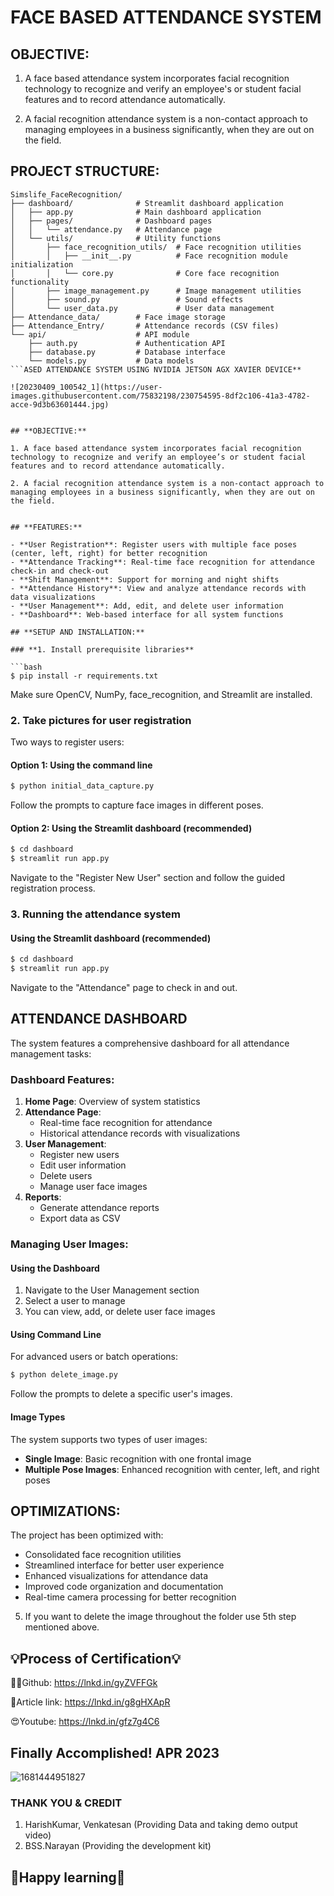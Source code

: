 # **FACE BASED ATTENDANCE SYSTEM**

## **OBJECTIVE:**

1. A face based attendance system incorporates facial recognition technology to recognize and verify an employee's or student facial features and to record attendance automatically. 

2. A facial recognition attendance system is a non-contact approach to managing employees in a business significantly, when they are out on the field.

## **PROJECT STRUCTURE:**

```
Simslife_FaceRecognition/
├── dashboard/              # Streamlit dashboard application
│   ├── app.py              # Main dashboard application
│   ├── pages/              # Dashboard pages
│   │   └── attendance.py   # Attendance page
│   └── utils/              # Utility functions
│       ├── face_recognition_utils/  # Face recognition utilities
│       │   ├── __init__.py          # Face recognition module initialization
│       │   └── core.py              # Core face recognition functionality
│       ├── image_management.py      # Image management utilities
│       ├── sound.py                 # Sound effects
│       └── user_data.py             # User data management
├── Attendance_data/        # Face image storage
├── Attendance_Entry/       # Attendance records (CSV files)
└── api/                    # API module
    ├── auth.py             # Authentication API
    ├── database.py         # Database interface
    └── models.py           # Data models
```ASED ATTENDANCE SYSTEM USING NVIDIA JETSON AGX XAVIER DEVICE**

![20230409_100542_1](https://user-images.githubusercontent.com/75832198/230754595-8df2c106-41a3-4782-acce-9d3b63601444.jpg)


## **OBJECTIVE:**

1. A face based attendance system incorporates facial recognition technology to recognize and verify an employee’s or student facial features and to record attendance automatically. 

2. A facial recognition attendance system is a non-contact approach to managing employees in a business significantly, when they are out on the field.


## **FEATURES:**

- **User Registration**: Register users with multiple face poses (center, left, right) for better recognition
- **Attendance Tracking**: Real-time face recognition for attendance check-in and check-out
- **Shift Management**: Support for morning and night shifts
- **Attendance History**: View and analyze attendance records with data visualizations
- **User Management**: Add, edit, and delete user information
- **Dashboard**: Web-based interface for all system functions

## **SETUP AND INSTALLATION:**

### **1. Install prerequisite libraries**

```bash
$ pip install -r requirements.txt
```
Make sure OpenCV, NumPy, face_recognition, and Streamlit are installed.

### **2. Take pictures for user registration**

Two ways to register users:

#### Option 1: Using the command line
```bash
$ python initial_data_capture.py
```
Follow the prompts to capture face images in different poses.

#### Option 2: Using the Streamlit dashboard (recommended)
```bash
$ cd dashboard
$ streamlit run app.py
```
Navigate to the "Register New User" section and follow the guided registration process.

### **3. Running the attendance system**

#### Using the Streamlit dashboard (recommended)
```bash
$ cd dashboard
$ streamlit run app.py
```
Navigate to the "Attendance" page to check in and out.

## **ATTENDANCE DASHBOARD**

The system features a comprehensive dashboard for all attendance management tasks:

### **Dashboard Features:**

1. **Home Page**: Overview of system statistics
2. **Attendance Page**: 
   - Real-time face recognition for attendance
   - Historical attendance records with visualizations
3. **User Management**: 
   - Register new users
   - Edit user information
   - Delete users
   - Manage user face images
4. **Reports**: 
   - Generate attendance reports
   - Export data as CSV

### **Managing User Images:**

#### **Using the Dashboard**
1. Navigate to the User Management section
2. Select a user to manage
3. You can view, add, or delete user face images

#### **Using Command Line**
For advanced users or batch operations:
```bash
$ python delete_image.py
```
Follow the prompts to delete a specific user's images.

#### **Image Types**
The system supports two types of user images:
- **Single Image**: Basic recognition with one frontal image
- **Multiple Pose Images**: Enhanced recognition with center, left, and right poses

## **OPTIMIZATIONS:**

The project has been optimized with:
- Consolidated face recognition utilities
- Streamlined interface for better user experience
- Enhanced visualizations for attendance data
- Improved code organization and documentation
- Real-time camera processing for better recognition

5. If you want to delete the image throughout the folder use 5th step mentioned above.

## **💡Process of Certification💡**

🧑‍💻Github: https://lnkd.in/gyZVFFGk

📃Article link: https://lnkd.in/g8gHXApR

😍Youtube: https://lnkd.in/gfz7g4C6

## **Finally Accomplished! APR 2023**

![1681444951827](https://github.com/VK-Ant/AttendanceSystem-JetsonAGX/assets/75832198/7fd2fe7b-a806-4c7e-a843-760ee05c5bb2)


### **THANK YOU & CREDIT**

1. HarishKumar, Venkatesan (Providing Data and taking demo output video) 
2. BSS.Narayan (Providing the development kit)

## **🤗Happy learning🤗**
